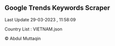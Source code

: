 

## Google Trends Keywords Scraper 
 
Last Update 29-03-2023 , 11:58:09

Country List :
VIETNAM.json



© Abdul Muttaqin 
